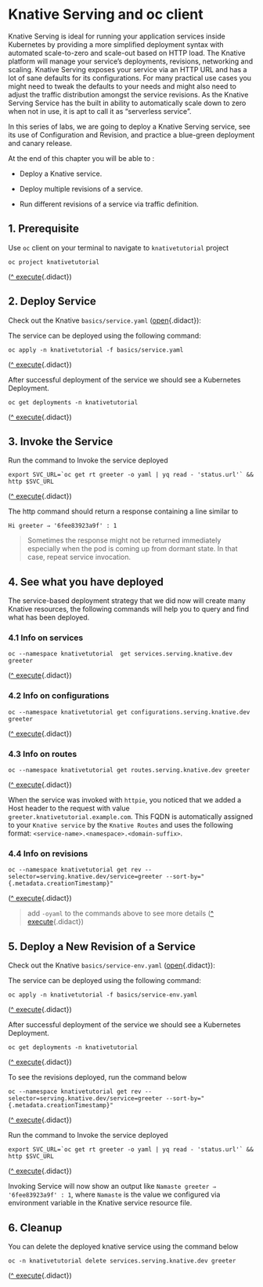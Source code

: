 # Knative Serving and oc client

Knative Serving is ideal for running your application services inside Kubernetes by providing a more simplified deployment syntax with automated scale-to-zero and scale-out based on HTTP load. The Knative platform will manage your service’s deployments, revisions, networking and scaling. Knative Serving exposes your service via an HTTP URL and has a lot of sane defaults for its configurations. For many practical use cases you might need to tweak the defaults to your needs and might also need to adjust the traffic distribution amongst the service revisions. As the Knative Serving Service has the built in ability to automatically scale down to zero when not in use, it is apt to call it as “serverless service”.

In this series of labs, we are going to deploy a Knative Serving service, see its use of Configuration and Revision, and practice a blue-green deployment and canary release.

At the end of this chapter you will be able to :

- Deploy a Knative service.

- Deploy multiple revisions of a service.

- Run different revisions of a service via traffic definition.

## 1. Prerequisite

Use `oc` client on your terminal to navigate to `knativetutorial` project

```
oc project knativetutorial
```
([^ execute](didact://?commandId=vscode.didact.sendNamedTerminalAString&text=ocTerm$$oc%20project%20knativetutorial&completion=Run%20oc%20project%20command. "Opens a new terminal and sends the command above"){.didact})

## 2. Deploy Service

Check out the Knative `basics/service.yaml` ([open](didact://?commandId=vscode.openFolder&projectFilePath=basics/service.yaml&completion=Opened%20the%20service.yaml%20file "Opens the basics/service.yaml file"){.didact}):

The service can be deployed using the following command:

```
oc apply -n knativetutorial -f basics/service.yaml
```
([^ execute](didact://?commandId=vscode.didact.sendNamedTerminalAString&text=knTerm$$oc%20apply%20-n%20knativetutorial%20-f%20basics/service.yaml&completion=Run%20oc%20apply%20command. "Opens a new terminal and sends the command above"){.didact})

After successful deployment of the service we should see a Kubernetes Deployment.

```
oc get deployments -n knativetutorial
```
([^ execute](didact://?commandId=vscode.didact.sendNamedTerminalAString&text=ocTerm$$oc%20get%20deployments%20-n%20knativetutorial&completion=Run%20oc%20get%20deployments%20command. "Opens a new terminal and sends the command above"){.didact})

## 3. Invoke the Service

Run the command to Invoke the service deployed
```
export SVC_URL=`oc get rt greeter -o yaml | yq read - 'status.url'` && http $SVC_URL
```
([^ execute](didact://?commandId=vscode.didact.sendNamedTerminalAString&text=curlTerm$$export%20SVC_URL%3D%60oc%20get%20rt%20greeter%20-o%20yaml%20%7C%20yq%20read%20-%20%27status.url%27%60%20%26%26%20http%20%24SVC_URL%0A&completion=Invoke%20Knative%20deployment. "Opens a new terminal and sends the command above"){.didact})

The http command should return a response containing a line similar to 
```
Hi greeter ⇒ '6fee83923a9f' : 1
```

> Sometimes the response might not be returned immediately especially when the pod is coming up from dormant state. In that case, repeat service invocation.

## 4. See what you have deployed

The service-based deployment strategy that we did now will create many Knative resources, the following commands will help you to query and find what has been deployed.

### 4.1 Info on services
```
oc --namespace knativetutorial  get services.serving.knative.dev greeter
```
([^ execute](didact://?commandId=vscode.didact.sendNamedTerminalAString&text=ocTerm$$oc%20--namespace%20knativetutorial%20get%20services.serving.knative.dev%20greeter&completion=Run%20oc%20get%20kn-services%20command. "Opens a new terminal and sends the command above"){.didact})

### 4.2 Info on configurations

```
oc --namespace knativetutorial get configurations.serving.knative.dev greeter
```
([^ execute](didact://?commandId=vscode.didact.sendNamedTerminalAString&text=ocTerm$$oc%20--namespace%20knativetutorial%20get%20configurations.serving.knative.dev%20greeter&completion=Run%20oc%20get%20kn-config%20command. "Opens a new terminal and sends the command above"){.didact})

### 4.3 Info on routes

```
oc --namespace knativetutorial get routes.serving.knative.dev greeter
```
([^ execute](didact://?commandId=vscode.didact.sendNamedTerminalAString&text=ocTerm$$oc%20--namespace%20knativetutorial%20get%20routes.serving.knative.dev%20greeter&completion=Run%20oc%20get%20kn-routes%20command. "Opens a new terminal and sends the command above"){.didact})

When the service was invoked with `httpie`, you noticed that we added a Host header to the request with value `greeter.knativetutorial.example.com`. This FQDN is automatically assigned to your `Knative service` by the `Knative Routes` and uses the following format: `<service-name>.<namespace>.<domain-suffix>`.

### 4.4 Info on revisions

```
oc --namespace knativetutorial get rev --selector=serving.knative.dev/service=greeter --sort-by="{.metadata.creationTimestamp}"
```
([^ execute](didact://?commandId=vscode.didact.sendNamedTerminalAString&text=ocTerm$$oc%20--namespace%20knativetutorial%20get%20rev%20--selector%3Dserving.knative.dev%2Fservice%3Dgreeter%20--sort-by%3D%22%7B.metadata.creationTimestamp%7D%22%0A&completion=Run%20oc%20get%20kn-services%20command. "Opens a new terminal and sends the command above"){.didact})

>add `-oyaml` to the commands above to see more details
([^ execute](didact://?commandId=vscode.didact.sendNamedTerminalAString&text=ocTerm$$oc%20--namespace%20knativetutorial%20get%20rev%20--selector%3Dserving.knative.dev%2Fservice%3Dgreeter%20--sort-by%3D%22%7B.metadata.creationTimestamp%7D%22%20-oyaml&completion=Run%20oc%20get%20kn-services%20command. "Opens a new terminal and sends the command above"){.didact})

## 5. Deploy a New Revision of a Service

Check out the Knative `basics/service-env.yaml` ([open](didact://?commandId=vscode.openFolder&projectFilePath=basics/service-env.yaml&completion=Opened%20the%20service-env.yaml%20file "Opens the basics/service-env.yaml file"){.didact}):

The service can be deployed using the following command:

```
oc apply -n knativetutorial -f basics/service-env.yaml
```
([^ execute](didact://?commandId=vscode.didact.sendNamedTerminalAString&text=knTerm$$oc%20apply%20-n%20knativetutorial%20-f%20basics/service-env.yaml&completion=Run%20oc%20apply%20command. "Opens a new terminal and sends the command above"){.didact})

After successful deployment of the service we should see a Kubernetes Deployment.

```
oc get deployments -n knativetutorial
```
([^ execute](didact://?commandId=vscode.didact.sendNamedTerminalAString&text=ocTerm$$oc%20get%20deployments%20-n%20knativetutorial&completion=Run%20oc%20get%20deployments%20command. "Opens a new terminal and sends the command above"){.didact})

To see the revisions deployed, run the command below

```
oc --namespace knativetutorial get rev --selector=serving.knative.dev/service=greeter --sort-by="{.metadata.creationTimestamp}"
```
([^ execute](didact://?commandId=vscode.didact.sendNamedTerminalAString&text=ocTerm$$oc%20--namespace%20knativetutorial%20get%20rev%20--selector%3Dserving.knative.dev%2Fservice%3Dgreeter%20--sort-by%3D%22%7B.metadata.creationTimestamp%7D%22%0A&completion=Run%20oc%20get%20kn-services%20command. "Opens a new terminal and sends the command above"){.didact})

Run the command to Invoke the service deployed
```
export SVC_URL=`oc get rt greeter -o yaml | yq read - 'status.url'` && http $SVC_URL
```
([^ execute](didact://?commandId=vscode.didact.sendNamedTerminalAString&text=curlTerm$$export%20SVC_URL%3D%60oc%20get%20rt%20greeter%20-o%20yaml%20%7C%20yq%20read%20-%20%27status.url%27%60%20%26%26%20http%20%24SVC_URL%0A&completion=Invoke%20Knative%20deployment. "Opens a new terminal and sends the command above"){.didact})

Invoking Service will now show an output like `Namaste greeter ⇒ '6fee83923a9f' : 1`, where `Namaste` is the value we configured via environment variable in the Knative service resource file.

## 6. Cleanup

You can delete the deployed knative service using the command below

```
oc -n knativetutorial delete services.serving.knative.dev greeter
```
([^ execute](didact://?commandId=vscode.didact.sendNamedTerminalAString&text=ocTerm$$oc%20--namespace%20knativetutorial%20delete%20services.serving.knative.dev%20greeter&completion=Run%20oc%20delete%20kn-services%20command. "Opens a new terminal and sends the command above"){.didact})